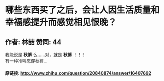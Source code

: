 # 哪些东西买了之后，会让人因生活质量和幸福感提升而感觉相见恨晚？
## 作者: 林喆  赞同: 44
我能说是 **秋裤** 么......对，就是 **秋裤** ！！！  
有一种冷叫忘穿秋裤...

#### 原链接: http://www.zhihu.com/question/20840874/answer/16407692